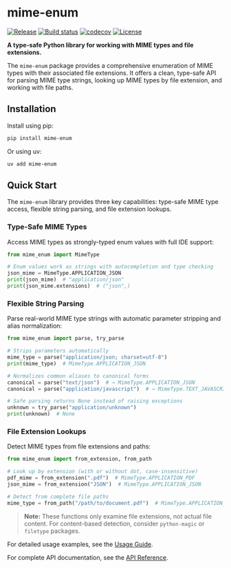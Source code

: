 # mime-enum

[![Release](https://img.shields.io/github/v/release/fpgmaas/mime-enum)](https://img.shields.io/github/v/release/fpgmaas/mime-enum)
[![Build status](https://img.shields.io/github/actions/workflow/status/fpgmaas/mime-enum/main.yml?branch=main)](https://github.com/fpgmaas/mime-enum/actions/workflows/main.yml?query=branch%3Amain)
[![codecov](https://codecov.io/gh/fpgmaas/mime-enum/branch/main/graph/badge.svg)](https://codecov.io/gh/fpgmaas/mime-enum)
[![License](https://img.shields.io/github/license/fpgmaas/mime-enum)](https://img.shields.io/github/license/fpgmaas/mime-enum)

**A type-safe Python library for working with MIME types and file extensions.**

The `mime-enum` package provides a comprehensive enumeration of MIME types with their associated file extensions. It offers a clean, type-safe API for parsing MIME type strings, looking up MIME types by file extension, and working with file paths.


## Installation

Install using pip:

```bash
pip install mime-enum
```

Or using uv:

```bash
uv add mime-enum
```

## Quick Start

The `mime-enum` library provides three key capabilities: type-safe MIME type access, flexible string parsing, and file extension lookups.

### Type-Safe MIME Types

Access MIME types as strongly-typed enum values with full IDE support:

```python
from mime_enum import MimeType

# Enum values work as strings with autocompletion and type checking
json_mime = MimeType.APPLICATION_JSON
print(json_mime)  # "application/json"
print(json_mime.extensions)  # ("json",)

```

### Flexible String Parsing

Parse real-world MIME type strings with automatic parameter stripping and alias normalization:

```python
from mime_enum import parse, try_parse

# Strips parameters automatically
mime_type = parse("application/json; charset=utf-8")
print(mime_type)  # MimeType.APPLICATION_JSON

# Normalizes common aliases to canonical forms
canonical = parse("text/json")  # → MimeType.APPLICATION_JSON
canonical = parse("application/javascript")  # → MimeType.TEXT_JAVASCRIPT

# Safe parsing returns None instead of raising exceptions
unknown = try_parse("application/unknown")
print(unknown)  # None
```

### File Extension Lookups

Detect MIME types from file extensions and paths:

```python
from mime_enum import from_extension, from_path

# Look up by extension (with or without dot, case-insensitive)
pdf_mime = from_extension(".pdf")  # MimeType.APPLICATION_PDF
json_mime = from_extension("JSON")  # MimeType.APPLICATION_JSON

# Detect from complete file paths
mime_type = from_path("/path/to/document.pdf")  # MimeType.APPLICATION_PDF
```

> **Note:** These functions only examine file extensions, not actual file content. For content-based detection, consider `python-magic` or `filetype` packages.

For detailed usage examples, see the [Usage Guide](docs/usage.md).

For complete API documentation, see the [API Reference](docs/api.md).
